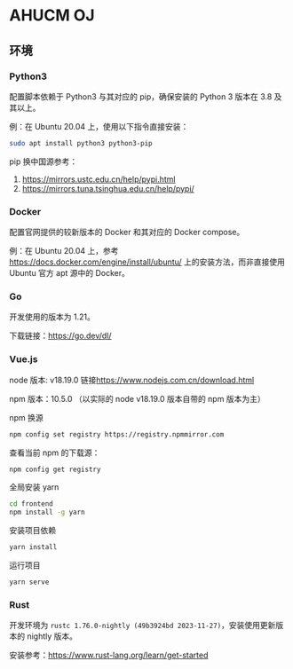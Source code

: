 # AHUCM OJ

## 环境

### Python3

配置脚本依赖于 Python3 与其对应的 pip，确保安装的 Python 3 版本在 3.8 及其以上。

例：在 Ubuntu 20.04 上，使用以下指令直接安装：

```bash
sudo apt install python3 python3-pip
```

pip 换中国源参考：

1. <https://mirrors.ustc.edu.cn/help/pypi.html>
2. <https://mirrors.tuna.tsinghua.edu.cn/help/pypi/>

### Docker

配置官网提供的较新版本的 Docker 和其对应的 Docker compose。

例：在 Ubuntu 20.04 上，参考 <https://docs.docker.com/engine/install/ubuntu/> 上的安装方法，而非直接使用 Ubuntu 官方 apt 源中的 Docker。

### Go

开发使用的版本为 1.21。

下载链接：<https://go.dev/dl/>

### Vue.js

node 版本: v18.19.0 链接<https://www.nodejs.com.cn/download.html>

npm  版本：10.5.0 （以实际的 node v18.19.0 版本自带的 npm 版本为主）

npm 换源

```bash
npm config set registry https://registry.npmmirror.com
```
查看当前 npm 的下载源：

```bash
npm config get registry
```
全局安装 yarn

``` bash
cd frontend
npm install -g yarn
```

安装项目依赖

```bash
yarn install
```
运行项目

```bash
yarn serve
```

### Rust

开发环境为 `rustc 1.76.0-nightly (49b3924bd 2023-11-27)`，安装使用更新版本的 nightly 版本。

安装参考：<https://www.rust-lang.org/learn/get-started>
